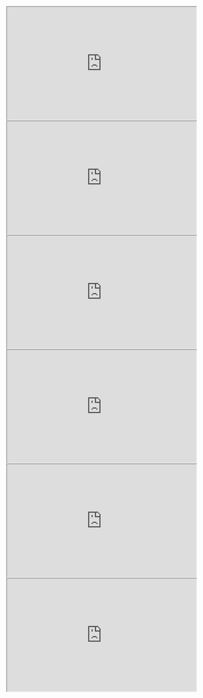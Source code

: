 <html>
<head>
  <title>Meus Gráficos</title>
</head>
<body>
  <iframe src="https://thingspeak.com/channels/2102624/charts/1?dynamic=false&results=5&type=line&update=105" width="100%" height="300"></iframe>
  <iframe src="https://thingspeak.com/channels/2102624/charts/2?dynamic=false&results=5&type=line&update=150" width="100%" height="300"></iframe>
  <iframe src="https://thingspeak.com/channels/2102624/charts/3?dynamic=false&results=5&type=line&update=150" width="100%" height="300"></iframe>
  <iframe src="https://thingspeak.com/channels/2102624/charts/4?dynamic=false&results=5&type=line&update=150" width="100%" height="300"></iframe>
  <iframe src="https://thingspeak.com/channels/2102624/charts/5?dynamic=false&results=5&type=line&update=150" width="100%" height="300"></iframe>
  <iframe src="https://thingspeak.com/channels/2102624/charts/6?dynamic=false&results=5&type=line&update=150" width="100%" height="300"></iframe>
</body>
</html>
